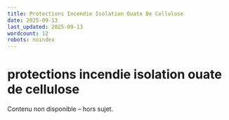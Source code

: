```yaml
---
title: Protections Incendie Isolation Ouate De Cellulose
date: 2025-09-13
last_updated: 2025-09-13
wordcount: 12
robots: noindex
---
```


# protections incendie isolation ouate de cellulose

Contenu non disponible – hors sujet.